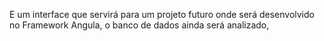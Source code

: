 E um interface que servirá para um projeto futuro onde será desenvolvido no Framework Angula, o banco de dados ainda será analizado, 
	
